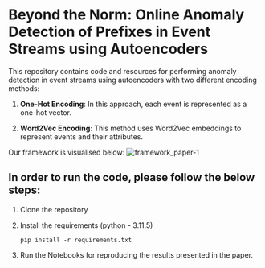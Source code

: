 # Beyond the Norm: Online Anomaly Detection of Prefixes in Event Streams using Autoencoders
This repository contains code and resources for performing anomaly detection in event streams using autoencoders with two different encoding methods: 
1. **One-Hot Encoding**: In this approach, each event is represented as a one-hot vector.

2. **Word2Vec Encoding**: This method uses Word2Vec embeddings to represent events and their attributes.

Our framework is visualised below:
![framework_paper-1](https://github.com/zyrako4/sequence-online-ad/assets/92887848/2d8dd005-a129-4301-9c65-d003c33ccba7)

## In order to run the code, please follow the below steps:

1. Clone the repository

2. Install the requirements (python - 3.11.5)
    ```
    pip install -r requirements.txt
    ```

3. Run the Notebooks for reproducing the results presented in the paper.
